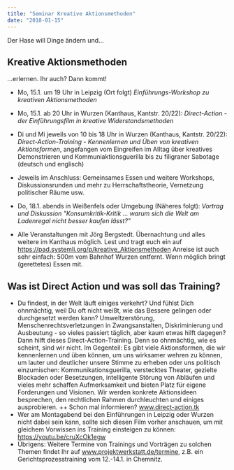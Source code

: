```yaml
---
title: "Seminar Kreative Aktionsmethoden"
date: "2018-01-15"
---
```


Der Hase will Dinge ändern und...

## Kreative Aktionsmethoden

...erlernen. Ihr auch? Dann kommt!

- Mo, 15.1. um 19 Uhr in Leipzig (Ort folgt)
*Einführungs-Workshop zu kreativen Aktionsmethoden*
- Mo, 15.1. ab 20 Uhr in Wurzen (Kanthaus, Kantstr. 20/22): *Direct-Action - der Einführungsfilm in kreative Widerstandsmethoden*
- Di und Mi jeweils von 10 bis 18 Uhr in Wurzen (Kanthaus, Kantstr. 20/22): *Direct-Action-Training - Kennenlernen und Üben von kreativen Aktionsformen*, angefangen vom Eingreifen im Alltag über kreatives Demonstrieren und Kommuniaktionsguerilla bis zu filigraner Sabotage (deutsch und englisch)
- Jeweils im Anschluss: Gemeinsames Essen und weitere Workshops, Diskussionsrunden und mehr zu Herrschaftstheorie, Vernetzung politischer Räume usw.
- Do, 18.1. abends in Weißenfels oder Umgebung (Näheres folgt): *Vortrag und Diskussion "Konsumkritik-Kritik ... warum sich die Welt am Ladenregal nicht besser kaufen lässt?"*

- Alle Veranstaltungen mit Jörg Bergstedt.
Übernachtung und alles weitere im Kanthaus möglich. Lest und tragt euch ein auf https://pad.systemli.org/p/kreative_Aktionsmethoden
Anreise ist auch sehr einfach: 500m vom Bahnhof Wurzen entfernt.
Wenn möglich bringt (gerettetes) Essen mit.



## Was ist Direct Action und was soll das Training?

- Du findest, in der Welt läuft einiges verkehrt? Und fühlst Dich ohnmächtig, weil Du oft nicht weißt, wie das Bessere gelingen oder durchgesetzt werden kann? Umweltzerstörung, Menschenrechtsverletzungen in Zwangsanstalten, Diskriminierung und Ausbeutung - so vieles passiert täglich, aber kaum etwas hilft dagegen? Dann hilft dieses Direct-Action-Training. Denn so ohnmächtig, wie es scheint, sind wir nicht. Im Gegenteil: Es gibt viele Aktionsformen, die wir kennenlernen und üben können, um uns wirksamer wehren zu können, um lauter und deutlicher unsere Stimme zu erheben oder uns politisch einzumischen: Kommunikationsguerilla, verstecktes Theater, gezielte Blockaden oder Besetzungen, intelligente Störung von Abläufen und vieles mehr schaffen Aufmerksamkeit und bieten Platz für eigene Forderungen und Visionen. Wir werden konkrete Aktionsideen besprechen, den rechtlichen Rahmen durchleuchten und einiges ausprobieren. ++ Schon mal informieren? www.direct-action.tk
- Wer am Montagabend bei den Einführungen in Leipzig oder Wurzen nicht dabei sein kann, sollte sich diesen Film vorher anschauen, um mit gleichem Vorwissen ins Training einsteigen zu können: https://youtu.be/cruXcOk1egw
- Übrigens: Weitere Termine von Trainings und Vorträgen zu solchen Themen findet Ihr auf www.projektwerkstatt.de/termine, z.B. ein Gerichtsprozesstraining vom 12.-14.1. in Chemnitz.
